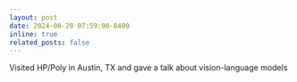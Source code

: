 ```yaml
---
layout: post
date: 2024-06-20 07:59:00-0400
inline: true
related_posts: false
---
```


Visited HP/Poly in Austin, TX and gave a talk about vision-language models
